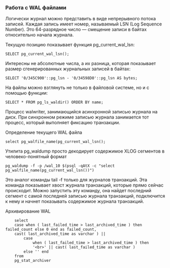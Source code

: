 ### Работа с WAL файлами

Логически журнал можно представить в виде непрерывного потока записей. Каждая запись имеет номер, называемый LSN (Log Sequence Number). 
Это 64-разрядное число — смещение записи в байтах относительно начала журнала.

Текущую позицию показывает функция pg_current_wal_lsn:

    SELECT pg_current_wal_lsn();

Интересны не абсолютные числа, а их разница, которая показывает размер сгенерированных журнальных записей в байтах:

    SELECT '0/345C900'::pg_lsn - '0/34598D0'::pg_lsn AS bytes;

На файлы можно взглянуть не только в файловой системе, но и с помощью функции:

    SELECT * FROM pg_ls_waldir() ORDER BY name;

Процесс walwriter, занимающийся асинхронной записью журнала на диск. При синхронном режиме записью журнала занимается тот процесс, который выполняет фиксацию транзакции.


Определение текущего WAL файла

    select pg_walfile_name(pg_current_wal_lsn();
    
Утилита pg_waldump просто декодирует содержимое XLOG сегментов в человеко-понятный формат

    pg_waldump -f -р /wal_10 $(psql -qAtX -с "select pg_walfile_name(pg_current_wal_lsn())")
    
Это аналог команды tail -f только для журналов транзакций. Эта команда показывает хвост журнала транзакций, которые прямо сейчас происходит. 
Можно запустить эту команду, она найдет последний сегмент с самой последней записью журнала транзакций, подключится к нему и начнет показывать 
содержимое журнала транзакций. 

Архивирование WAL

        select 
        case when ( last_failed_time > last_archived_time ) then failed_count else 0 end as failed_count,
        cast( last_archived_time as varchar ) ||
            case
                when ( last_failed_time > last_archived_time ) then
                '<br>' || cast( last_failed_time as varchar ) 
            else '' end
        from
        pg_stat_archiver
